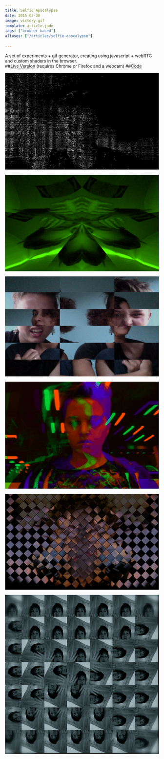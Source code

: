 ```yaml
---
title: Selfie Apocalypse
date: 2015-05-30
image: victory.gif
template: article.jade
tags: ["browser-based"]
aliases: ["/articles/selfie-apocalypse"]

---
```


<span class="more"></span>
A set of experiments + gif generator, creating using javascript + webRTC and custom shaders in the browser. </br>
##[Live Version](https://ojack.github.io/selfie-apocalypse) (requires Chrome or Firefox and a webcam)
##[Code](https://github.com/ojack/selfie-apocalypse)

![splash](everything.gif)

![splash](symmetry.gif)

![splash](paige.png)

![splash](jitter.gif)

![splash](criss-cross.png)

![splash](spiral.jpg)
